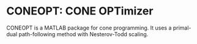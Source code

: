 CONEOPT: CONE OPTimizer
=======================
CONEOPT is a MATLAB package for cone programming. It uses a primal-dual path-following method with Nesterov-Todd scaling.
